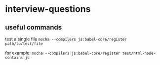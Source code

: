 # interview-questions

## useful commands

test a single file `mocha --compilers js:babel-core/register path/to/test/file`

for example: `mocha --compilers js:babel-core/register test/html-node-contains.js`